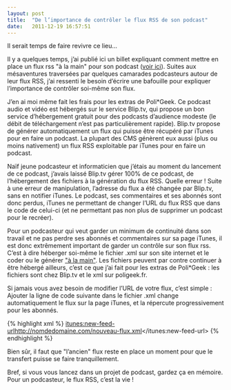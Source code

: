 ```yaml
---
layout: post
title:  "De l’importance de contrôler le flux RSS de son podcast"
date:   2011-12-19 16:57:51
---
```


Il serait temps de faire revivre ce lieu...

Il y a quelques temps, j’ai publié ici un billet expliquant comment mettre en place un flux rss "à la main" pour son podcast (<a href="http://adhumi.fr/2011/03/02/flux-rss-podcast-manuel">voir ici</a>). Suites aux mésaventures traversées par quelques camarades podcasteurs autour de leur flux RSS, j’ai ressenti le besoin d’écrire une bafouille pour expliquer l’importance de contrôler soi-même son flux.

J’en ai moi même fait les frais pour les extras de Poli*Geek. Ce podcast audio et vidéo est hébergés sur le service Blip.tv, qui propose un bon service d’hébergement gratuit pour des podcasts d’audience modeste (le débit de téléchargement n’est pas particulièrement rapide). Blip.tv propose de générer automatiquement un flux qui puisse être récupéré par iTunes pour en faire un podcast. La plupart des CMS génèrent eux aussi (plus ou moins nativement) un flux RSS exploitable par iTunes pour en faire un podcast.

Naïf jeune podcasteur et informaticien que j’étais au moment du lancement de ce podcast, j’avais laissé Blip.tv gérer 100% de ce podcast, de l’hébergement des fichiers à la génération du flux RSS. Quelle erreur !
Suite à une erreur de manipulation, l’adresse du flux a été changée par Blip.tv, sans en notifier iTunes. Le podcast, ses commentaires et ses abonnés sont donc perdus, iTunes ne permettant de changer l’URL du flux RSS que dans le code de celui-ci (et ne permettant pas non plus de supprimer un podcast pour le recréer).

Pour un podcasteur qui veut garder un minimum de continuité dans son travail et ne pas perdre ses abonnés et commentaires sur sa page iTunes, il est donc extrêmement important de garder un contrôle sur son flux rss. C’est à dire héberger soi-même le fichier .xml sur son site internet et le coder ou le générer <a href="http://adhumi.fr/2011/03/02/flux-rss-podcast-manuel">"à la main"</a>. Les fichiers peuvent par contre continuer à être hébergé ailleurs, c’est ce que j’ai fait pour les extras de Poli*Geek : les fichiers sont chez Blip.tv et le xml sur poligeek.fr.

Si jamais vous avez besoin de modifier l’URL de votre flux, c’est simple : Ajouter la ligne de code suivante dans le fichier .xml change automatiquement le flux sur la page iTunes, et la répercute progressivement pour les abonnés.

{% highlight xml %}
<itunes:new-feed-url>http://nomdedomaine.com/nouveau-flux.xml</itunes:new-feed-url>
{% endhighlight %}

Bien sûr, il faut que "l’ancien" flux reste en place un moment pour que le transfert puisse se faire tranquillement.

Bref, si vous vous lancez dans un projet de podcast, gardez ça en mémoire. Pour un podcasteur, le flux RSS, c’est la vie !
